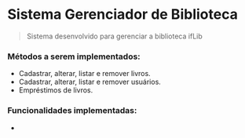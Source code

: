 # Sistema Gerenciador de Biblioteca
> Sistema desenvolvido para gerenciar a biblioteca ifLib

### Métodos a serem implementados:
- Cadastrar, alterar, listar e remover livros.
- Cadastrar, alterar, listar e remover usuários.
- Empréstimos de livros.

### Funcionalidades implementadas:
- 